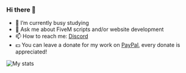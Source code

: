 ### Hi there 👋

- 🔭 I’m currently busy studying
- 💬 Ask me about FiveM scripts and/or website development
- 📫 How to reach me: [Discord](https://discord.com/channels/@me/536619772847325204/)
- 💵 You can leave a donate for my work on [PayPal](https://paypal.me/adampodivinsky), every donate is appreciated!

![My stats](https://github-readme-stats.vercel.app/api?username=gimicze "My stats")
